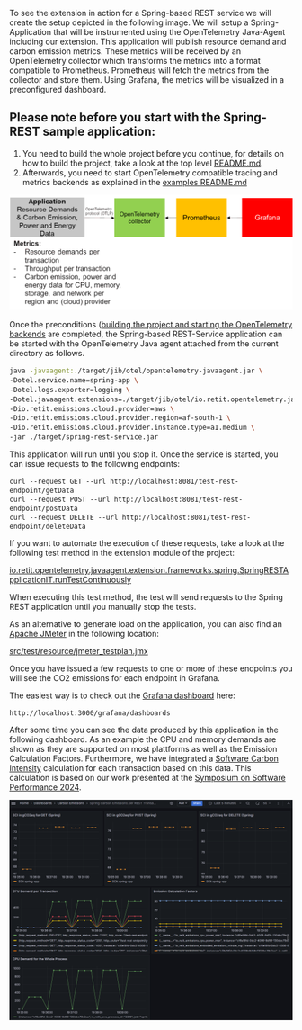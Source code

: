 To see the extension in action for a Spring-based REST service we will create the setup depicted in the following image. We will setup a Spring-Application that will be instrumented using the OpenTelemetry Java-Agent including our extension. This application will publish resource demand and carbon emission metrics. These metrics will be received by an OpenTelemetry collector which transforms the metrics into a format compatible to Prometheus. Prometheus will fetch the metrics from the collector and store them. Using Grafana, the metrics will be visualized in a preconfigured dashboard.

## Please note before you start with the Spring-REST sample application:

1. You need to build the whole project before you continue, for details on how to build the project, take a look at the top level [README.md](../../README.md#building-the-project).
2. Afterwards, you need to start OpenTelemetry compatible tracing and metrics backends as explained in the [examples README.md](../README.md#starting-opentelemetry-backends-for-the-example-applications)


![demo_architecture.png](../../img/demo_architecture.png)

Once the preconditions ([building the project and starting the OpenTelemetry backends](#please-note-before-you-start-with-the-jdk8-sample-application) are completed, the Spring-based REST-Service application can be started with the OpenTelemetry Java agent attached from the current directory as follows.
```bash
java -javaagent:./target/jib/otel/opentelemetry-javaagent.jar \
-Dotel.service.name=spring-app \
-Dotel.logs.exporter=logging \
-Dotel.javaagent.extensions=./target/jib/otel/io.retit.opentelemetry.javaagent.extension.jar \
-Dio.retit.emissions.cloud.provider=aws \
-Dio.retit.emissions.cloud.provider.region=af-south-1 \
-Dio.retit.emissions.cloud.provider.instance.type=a1.medium \
-jar ./target/spring-rest-service.jar
```

This application will run until you stop it. Once the service is started, you can issue requests to the following endpoints:

    curl --request GET --url http://localhost:8081/test-rest-endpoint/getData
    curl --request POST --url http://localhost:8081/test-rest-endpoint/postData
    curl --request DELETE --url http://localhost:8081/test-rest-endpoint/deleteData

If you want to automate the execution of these requests, take a look at the following test method in the extension module of the project:

[io.retit.opentelemetry.javaagent.extension.frameworks.spring.SpringRESTApplicationIT.runTestContinuously](../../extension/src/test/java/io/retit/opentelemetry/javaagent/extension/frameworks/spring/SpringRESTApplicationIT.java)

When executing this test method, the test will send requests to the Spring REST application until you manually stop the tests. 

As an alternative to generate load on the application, you can also find an [Apache JMeter](https://jmeter.apache.org/) in the following location:

[src/test/resource/jmeter_testplan.jmx](src/test/resources/jmeter_testplan.jmx)

Once you have issued a few requests to one or more of these endpoints you will see the CO2 emissions for each endpoint in Grafana. 


The easiest way is to check out the [Grafana dashboard](http://localhost:3000/grafana/dashboards) here:

    http://localhost:3000/grafana/dashboards

After some time you can see the data produced by this application in the following dashboard. As an example the CPU and memory demands are shown as they are supported on most plattforms as well as the Emission Calculation Factors. Furthermore, we have integrated a [Software Carbon Intensity](https://sci.greensoftware.foundation/) calculation for each transaction based on this data. This calculation is based on our work presented at the [Symposium on Software Performance 2024](https://fb-swt.gi.de/fileadmin/FB/SWT/Softwaretechnik-Trends/Verzeichnis/Band_44_Heft_4/SSP24_16_camera-ready_5255.pdf).

![dashboard.png](../../img/spring_dashboard.png)